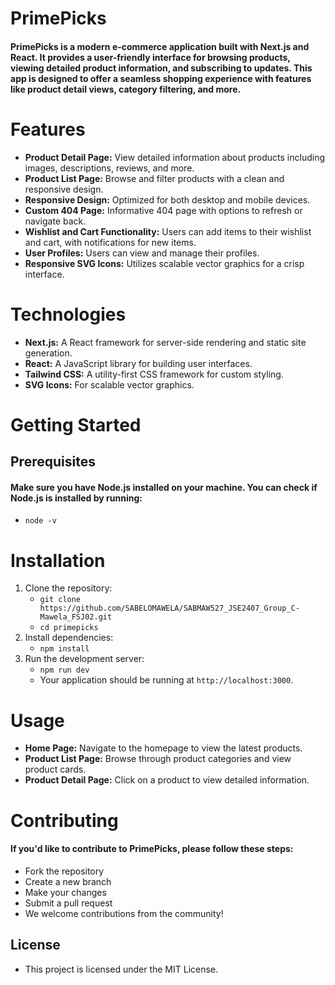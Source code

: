 # PrimePicks
#### PrimePicks is a modern e-commerce application built with Next.js and React. It provides a user-friendly interface for browsing products, viewing detailed product information, and subscribing to updates. This app is designed to offer a seamless shopping experience with features like product detail views, category filtering, and more.

# Features
- **Product Detail Page:** View detailed information about products including images, descriptions, reviews, and more.
- **Product List Page:** Browse and filter products with a clean and responsive design.
- **Responsive Design:** Optimized for both desktop and mobile devices.
- **Custom 404 Page:** Informative 404 page with options to refresh or navigate back.
- **Wishlist and Cart Functionality:** Users can add items to their wishlist and cart, with notifications for new items.
- **User Profiles:** Users can view and manage their profiles.
- **Responsive SVG Icons:** Utilizes scalable vector graphics for a crisp interface.

# Technologies
- **Next.js:** A React framework for server-side rendering and static site generation.
- **React:** A JavaScript library for building user interfaces.
- **Tailwind CSS:** A utility-first CSS framework for custom styling.
- **SVG Icons:** For scalable vector graphics.

# Getting Started
## Prerequisites
#### Make sure you have Node.js installed on your machine. You can check if Node.js is installed by running:
- `node -v`

# Installation
1. Clone the repository:
   - `git clone https://github.com/SABELOMAWELA/SABMAW527_JSE2407_Group_C-Mawela_FSJ02.git`
   - `cd primepicks`
2. Install dependencies:
   - `npm install`
3. Run the development server:
   - `npm run dev`
   - Your application should be running at `http://localhost:3000`.

# Usage
- **Home Page:** Navigate to the homepage to view the latest products.
- **Product List Page:** Browse through product categories and view product cards.
- **Product Detail Page:** Click on a product to view detailed information.


# Contributing
#### If you'd like to contribute to PrimePicks, please follow these steps:
- Fork the repository
- Create a new branch
- Make your changes
- Submit a pull request
- We welcome contributions from the community!

## License
- This project is licensed under the MIT License.

